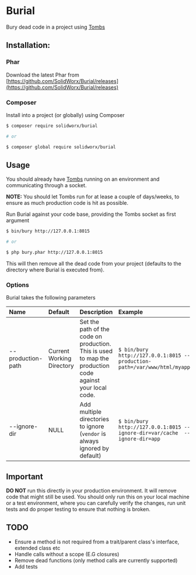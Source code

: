 Burial
======

Bury dead code in a project using [Tombs](https://github.com/krakjoe/tombs)

## Installation:


### Phar

Download the latest Phar from [https://github.com/SolidWorx/Burial/releases](https://github.com/SolidWorx/Burial/releases)

### Composer

Install into a project (or globally) using Composer

```bash
$ composer require solidworx/burial

# or

$ composer global require solidworx/burial
```

## Usage

You should already have [Tombs](https://github.com/krakjoe/tombs) running on an environment and communicating through a socket.

**NOTE:** You should let Tombs run for at lease a couple of days/weeks, to ensure as much production code is hit as possible.

Run Burial against your code base, providing the Tombs socket as first argument

```bash
$ bin/bury http://127.0.0.1:8015

# or

$ php bury.phar http://127.0.0.1:8015
```

This will then remove all the dead code from your project (defaults to the directory where Burial is executed from).

### Options

Burial takes the following parameters

| Name               | Default                   | Description                                                                                              | Example                                                                      |
|:-------------------|:--------------------------|:---------------------------------------------------------------------------------------------------------|:-----------------------------------------------------------------------------|
| --production-path  | Current Working Directory | Set the path of the code on production. This is used to map the production code against your local code. | `$ bin/bury http://127.0.0.1:8015 --production-path=/var/www/html/myapp`     |
| --ignore-dir       | NULL                      | Add multiple directories to ignore (`vendor` is always ignored by default)                               | `$ bin/bury http://127.0.0.1:8015 --ignore-dir=var/cache  --ignore-dir=app`  |

## Important

**DO NOT** run this directly in your production environment. It will remove code that might still be used.
You should only run this on your local machine or a test environment, where you can carefully verify the changes, run unit tests and do proper testing to ensure that nothing is broken.

## TODO

- Ensure a method is not required from a trait/parent class's interface, extended class etc
- Handle calls without a scope (E.G closures)
- Remove dead functions (only method calls are currently supported)
- Add tests

